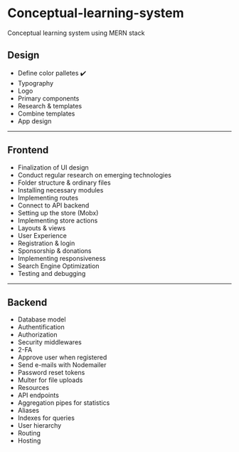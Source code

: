 # Conceptual-learning-system
Conceptual learning system using MERN stack
<h2>Design</h2>
  <ul>
    <li>Define color palletes ✔️</li>
    <li>Typography</li>
    <li>Logo</li>
    <li>Primary components</li>
    <li>Research & templates</li>
    <li>Combine templates</li>
    <li>App design</li>
  </ul>

<hr />

<h2>Frontend</h2>
  <ul>
    <li>Finalization of UI design</li>
    <li>Conduct regular research on emerging technologies</li>
    <li>Folder structure & ordinary files</li>
    <li>Installing necessary modules</li>
    <li>Implementing routes</li>
    <li>Connect to API backend</li>
    <li>Setting up the store (Mobx)</li>
    <li>Implementing store actions</li>
    <li>Layouts & views</li>
    <li>User Experience</li>
    <li>Registration & login</li>
    <li>Sponsorship & donations</li>
    <li>Implementing responsiveness</li>
    <li>Search Engine Optimization</li>
    <li>Testing and debugging</li>
  </ul>

<hr />

<h2>Backend</h2>
  <ul>
    <li>Database model</li>
    <li>Authentification</li>
    <li>Authorization</li>
    <li>Security middlewares</li>
    <li>2-FA</li>
    <li>Approve user when registered</li>
    <li>Send e-mails with Nodemailer</li>
    <li>Password reset tokens</li>
    <li>Multer for file uploads</li>
    <li>Resources</li>
    <li>API endpoints</li>
    <li>Aggregation pipes for statistics</li>
    <li>Aliases</li>
    <li>Indexes for queries</li>
    <li>User hierarchy</li>
    <li>Routing</li>
    <li>Hosting</li>
</ul>
